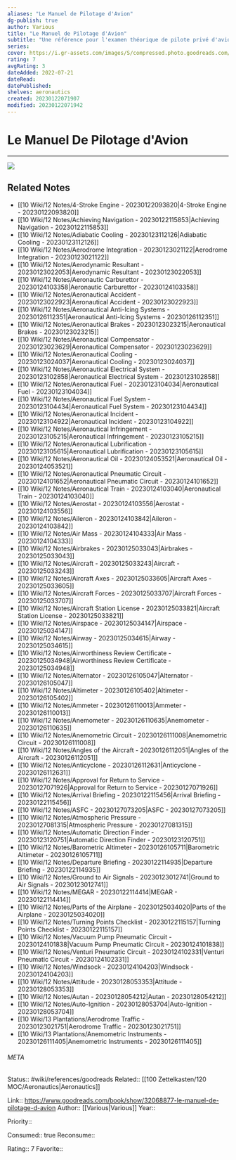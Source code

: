 ```yaml
---
aliases: "Le Manuel de Pilotage d'Avion"
dg-publish: true
author: Various
title: "Le Manuel de Pilotage d'Avion"
subtitle: "Une référence pour l'examen théorique de pilote privé d'avion"
series: 
cover: https://i.gr-assets.com/images/S/compressed.photo.goodreads.com/books/1474189685l/32068877._SX318_.jpg
rating: 7
avgRating: 3
dateAdded: 2022-07-21
dateRead: 
datePublished: 
shelves: aeronautics
created: 20230122071907
modified: 20230122071942
---
```

# Le Manuel De Pilotage d'Avion
---
![](https://i.gr-assets.com/images/S/compressed.photo.goodreads.com/books/1474189685l/32068877._SX318_.jpg)

## Related Notes
- [[10 Wiki/12 Notes/4-Stroke Engine - 20230122093820\|4-Stroke Engine - 20230122093820]]
- [[10 Wiki/12 Notes/Achieving Navigation - 20230122115853\|Achieving Navigation - 20230122115853]]
- [[10 Wiki/12 Notes/Adiabatic Cooling - 20230123112126\|Adiabatic Cooling - 20230123112126]]
- [[10 Wiki/12 Notes/Aerodrome Integration - 20230123021122\|Aerodrome Integration - 20230123021122]]
- [[10 Wiki/12 Notes/Aerodynamic Resultant - 20230123022053\|Aerodynamic Resultant - 20230123022053]]
- [[10 Wiki/12 Notes/Aeronautic Carburettor - 20230124103358\|Aeronautic Carburettor - 20230124103358]]
- [[10 Wiki/12 Notes/Aeronautical Accident - 20230123022923\|Aeronautical Accident - 20230123022923]]
- [[10 Wiki/12 Notes/Aeronautical Anti-Icing Systems - 20230126112351\|Aeronautical Anti-Icing Systems - 20230126112351]]
- [[10 Wiki/12 Notes/Aeronautical Brakes - 20230123023215\|Aeronautical Brakes - 20230123023215]]
- [[10 Wiki/12 Notes/Aeronautical Compensator - 20230123023629\|Aeronautical Compensator - 20230123023629]]
- [[10 Wiki/12 Notes/Aeronautical Cooling - 20230123024037\|Aeronautical Cooling - 20230123024037]]
- [[10 Wiki/12 Notes/Aeronautical Electrical System - 20230123102858\|Aeronautical Electrical System - 20230123102858]]
- [[10 Wiki/12 Notes/Aeronautical Fuel - 20230123104034\|Aeronautical Fuel - 20230123104034]]
- [[10 Wiki/12 Notes/Aeronautical Fuel System - 20230123104434\|Aeronautical Fuel System - 20230123104434]]
- [[10 Wiki/12 Notes/Aeronautical Incident - 20230123104922\|Aeronautical Incident - 20230123104922]]
- [[10 Wiki/12 Notes/Aeronautical Infringement - 20230123105215\|Aeronautical Infringement - 20230123105215]]
- [[10 Wiki/12 Notes/Aeronautical Lubrification - 20230123105615\|Aeronautical Lubrification - 20230123105615]]
- [[10 Wiki/12 Notes/Aeronautical Oil - 20230124053521\|Aeronautical Oil - 20230124053521]]
- [[10 Wiki/12 Notes/Aeronautical Pneumatic Circuit - 20230124101652\|Aeronautical Pneumatic Circuit - 20230124101652]]
- [[10 Wiki/12 Notes/Aeronautical Train - 20230124103040\|Aeronautical Train - 20230124103040]]
- [[10 Wiki/12 Notes/Aerostat - 20230124103556\|Aerostat - 20230124103556]]
- [[10 Wiki/12 Notes/Aileron - 20230124103842\|Aileron - 20230124103842]]
- [[10 Wiki/12 Notes/Air Mass - 20230124104333\|Air Mass - 20230124104333]]
- [[10 Wiki/12 Notes/Airbrakes - 20230125033043\|Airbrakes - 20230125033043]]
- [[10 Wiki/12 Notes/Aircraft - 20230125033243\|Aircraft - 20230125033243]]
- [[10 Wiki/12 Notes/Aircraft Axes - 20230125033605\|Aircraft Axes - 20230125033605]]
- [[10 Wiki/12 Notes/Aircraft Forces - 20230125033707\|Aircraft Forces - 20230125033707]]
- [[10 Wiki/12 Notes/Aircraft Station License - 20230125033821\|Aircraft Station License - 20230125033821]]
- [[10 Wiki/12 Notes/Airspace - 20230125034147\|Airspace - 20230125034147]]
- [[10 Wiki/12 Notes/Airway - 20230125034615\|Airway - 20230125034615]]
- [[10 Wiki/12 Notes/Airworthiness Review Certificate - 20230125034948\|Airworthiness Review Certificate - 20230125034948]]
- [[10 Wiki/12 Notes/Alternator - 20230126105047\|Alternator - 20230126105047]]
- [[10 Wiki/12 Notes/Altimeter - 20230126105402\|Altimeter - 20230126105402]]
- [[10 Wiki/12 Notes/Ammeter - 20230126110013\|Ammeter - 20230126110013]]
- [[10 Wiki/12 Notes/Anemometer - 20230126110635\|Anemometer - 20230126110635]]
- [[10 Wiki/12 Notes/Anemometric Circuit - 20230126111008\|Anemometric Circuit - 20230126111008]]
- [[10 Wiki/12 Notes/Angles of the Aircraft - 20230126112051\|Angles of the Aircraft - 20230126112051]]
- [[10 Wiki/12 Notes/Anticyclone - 20230126112631\|Anticyclone - 20230126112631]]
- [[10 Wiki/12 Notes/Approval for Return to Service - 20230127071926\|Approval for Return to Service - 20230127071926]]
- [[10 Wiki/12 Notes/Arrival Briefing - 20230122115456\|Arrival Briefing - 20230122115456]]
- [[10 Wiki/12 Notes/ASFC - 20230127073205\|ASFC - 20230127073205]]
- [[10 Wiki/12 Notes/Atmospheric Pressure - 20230127081315\|Atmospheric Pressure - 20230127081315]]
- [[10 Wiki/12 Notes/Automatic Direction Finder - 20230123120751\|Automatic Direction Finder - 20230123120751]]
- [[10 Wiki/12 Notes/Barometric Altimeter - 20230126105711\|Barometric Altimeter - 20230126105711]]
- [[10 Wiki/12 Notes/Departure Briefing - 20230122114935\|Departure Briefing - 20230122114935]]
- [[10 Wiki/12 Notes/Ground to Air Signals - 20230123012741\|Ground to Air Signals - 20230123012741]]
- [[10 Wiki/12 Notes/MEGAR - 20230122114414\|MEGAR - 20230122114414]]
- [[10 Wiki/12 Notes/Parts of the Airplane - 20230125034020\|Parts of the Airplane - 20230125034020]]
- [[10 Wiki/12 Notes/Turning Points Checklist - 20230122115157\|Turning Points Checklist - 20230122115157]]
- [[10 Wiki/12 Notes/Vacuum Pump Pneumatic Circuit - 20230124101838\|Vacuum Pump Pneumatic Circuit - 20230124101838]]
- [[10 Wiki/12 Notes/Venturi Pneumatic Circuit - 20230124102331\|Venturi Pneumatic Circuit - 20230124102331]]
- [[10 Wiki/12 Notes/Windsock - 20230124104203\|Windsock - 20230124104203]]
- [[10 Wiki/12 Notes/Attitude - 20230128053353\|Attitude - 20230128053353]]
- [[10 Wiki/12 Notes/Autan - 20230128054212\|Autan - 20230128054212]]
- [[10 Wiki/12 Notes/Auto-Ignition - 20230128053704\|Auto-Ignition - 20230128053704]]
- [[10 Wiki/13 Plantations/Aerodrome Traffic - 20230123021751\|Aerodrome Traffic - 20230123021751]]
- [[10 Wiki/13 Plantations/Anemometric Instruments - 20230126111405\|Anemometric Instruments - 20230126111405]]




###### META
Status:: #wiki/references/goodreads
Related:: [[100 Zettelkasten/120 MOC/Aeronautics\|Aeronautics]]

Link:: https://www.goodreads.com/book/show/32068877-le-manuel-de-pilotage-d-avion
Author:: [[Various\|Various]]
Year:: 

Priority:: 

Consumed:: true
Reconsume:: 

Rating:: 7
Favorite:: 
